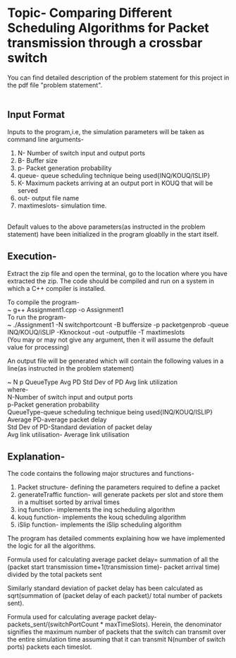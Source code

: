# Topic- Comparing Different Scheduling Algorithms for Packet transmission through a crossbar switch
You can find detailed description of the problem statement for this project in the pdf file "problem statement".<br>
<br>
## Input Format
Inputs to the program,i.e, the simulation parameters will be taken as command line arguments-
1. N- Number of switch input and output ports
2. B- Buffer size
3. p- Packet generation probability
4. queue- queue scheduling technique being used{INQ/KOUQ/ISLIP}
5. K- Maximum packets arriving at an output port in KOUQ that will be served
6. out- output file name
7. maxtimeslots- simulation time.
<br>
Default values to the above parameters(as instructed in the problem statement) have been initialized in the program gloablly in the start itself.<br>

## Execution-<br>
Extract the zip file and open the terminal, go to the location where you have extracted the zip. The code should be compiled and run on a system in which a C++ compiler is installed.<br>

To compile the program-<br>
~ g++ Assignment1.cpp -o Assignment1<br>
To run the program-<br>
~ ./Assignment1  -N  switchportcount  -B  buffersize  -p  packetgenprob  -queue  INQ/KOUQ/iSLIP  -Kknockout -out -outputfile -T maxtimeslots<br>
(You may or may not give any argument, then it will assume the default value for processing)<br>

An output file will be generated which will contain the following values in a line(as instructed in the problem statement)<br>

~ N   p   QueueType   Avg PD  Std Dev of PD   Avg link utilization<br>
where-<br>
N-Number of switch input and output ports<br>
p-Packet generation probability<br>
QueueType-queue scheduling technique being used{INQ/KOUQ/ISLIP}<br>
Average PD-average packet delay<br>
Std Dev of PD-Standard deviation of packet delay<br>
Avg link utilisation- Average link utilisation<br>

## Explanation-<br>
The code contains the following major structures and functions-<br>
1. Packet structure- defining the parameters required to define a packet
2. generateTraffic function- will generate packets per slot and store them in a multiset sorted by arrival times
3. inq function- implements the inq scheduling algorithm
4. kouq function- implements the kouq scheduling algorithm
5. iSlip function- implements the iSlip scheduling algorithm<br>

The program has detailed comments explaining how we have implemented the logic for all the algorithms.<br>

Formula used for calculating average packet delay= summation of all the (packet start transmission time+1(transmission time)- packet arrival time) divided by the total packets sent<br>

Similarly standard deviation of packet delay has been calculated as sqrt(summation of (packet delay of each packet)/ total number of packets sent).<br>

Formula used for calculating average packet delay- packets_sent/(switchPortCount * maxTimeSlots). Herein, the denominator signifies the maximum number of packets that the switch can transmit over the entire simulation time assuming that it can transmit N(number of switch ports) packets each timeslot.<br>
